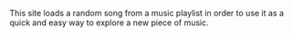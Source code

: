 This site loads a random song from a music playlist in order to use it as a quick and easy way to explore a new piece of music.
